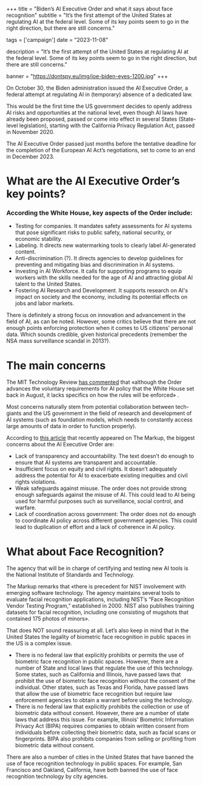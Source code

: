 +++
title = "Biden’s AI Executive Order and what it says about face recognition"
subtitle = "It’s the first attempt of the United States at regulating AI at the federal level. Some of its key points seem to go in the right direction, but there are still concerns."

tags = ['campaign']
date = "2023-11-08"

description = "It’s the first attempt of the United States at regulating AI at the federal level. Some of its key points seem to go in the right direction, but there are still concerns."

banner = "https://dontspy.eu/img/joe-biden-eyes-1200.jpg"
+++

On October 30, the Biden administration issued the AI Executive Order, a federal attempt at regulating AI in (temporary) absence of a dedicated law.

This would be the first time the US government decides to openly address AI risks and opportunities at the national level, even though AI laws have already been proposed, passed or come into effect in several States (State-level legislation), starting with the California Privacy Regulation Act, passed in November 2020.

The AI Executive Order passed just months before the tentative deadline for the completion of the European AI Act’s negotiations, set to come to an end in December 2023.

# What are the AI Executive Order’s key points?

### According the White House, key aspects of the Order include:

* Testing for companies. It mandates safety assessments for AI systems that pose significant risks to public safety, national security, or economic stability.
* Labeling. It directs new watermarking tools to clearly label AI-generated content.
* Anti-discrimination (?). It directs agencies to develop guidelines for preventing and mitigating bias and discrimination in AI systems.
* Investing in AI Workforce. It calls for supporting programs to equip workers with the skills needed for the age of AI and attracting global AI talent to the United States.
* Fostering AI Research and Development. It supports research on AI's impact on society and the economy, including its potential effects on jobs and labor markets.

There is definitely a strong focus on innovation and advancement in the field of AI, as can be noted. However, some critics believe that there are not enough points enforcing protection when it comes to US citizens’ personal data. Which sounds credible, given historical precedents (remember the NSA mass surveillance scandal in 2013?).

# The main concerns

The MIT Technology Review [has commented](https://www.technologyreview.com/2023/10/31/1082723/the-download-biden-executive-order-and-calling-out-ai-harms/) that «although the Order advances the voluntary requirements for AI policy that the White House set back in August, it lacks specifics on how the rules will be enforced» .

Most concerns naturally stem from potential collaboration between tech-giants and the US government in the field of research and development of AI systems (such as foundation models, which needs to constantly access large amounts of data in order to function properly).

According to [this article](https://themarkup.org/news/2023/11/01/the-problems-bidens-ai-order-must-address) that recently appeared on The Markup, the biggest concerns about the AI Executive Order are:

* Lack of transparency and accountability. The text doesn’t do enough to ensure that AI systems are transparent and accountable.
* Insufficient focus on equity and civil rights. It doesn’t adequately address the potential for AI to exacerbate existing inequities and civil rights violations.
* Weak safeguards against misuse. The order does not provide strong enough safeguards against the misuse of AI. This could lead to AI being used for harmful purposes such as surveillance, social control, and warfare.
* Lack of coordination across government: The order does not do enough to coordinate AI policy across different government agencies. This could lead to duplication of effort and a lack of coherence in AI policy.

# What about Face Recognition?

The agency that will be in charge of certifying and testing new AI tools is the National Institute of Standards and Technology.

The Markup remarks that «there is precedent for NIST involvement with emerging software technology. The agency maintains several tools to evaluate facial recognition applications, including NIST’s “Face Recognition Vendor Testing Program,” established in 2000. NIST also publishes training datasets for facial recognition, including one consisting of mugshots that contained 175 photos of minors».

That does NOT sound reassuring at all. Let’s also keep in mind that in the United States the legality of biometric face recognition in public spaces in the US is a complex issue.

* There is no federal law that explicitly prohibits or permits the use of biometric face recognition in public spaces. However, there are a number of State and local laws that regulate the use of this technology. Some states, such as California and Illinois, have passed laws that prohibit the use of biometric face recognition without the consent of the individual. Other states, such as Texas and Florida, have passed laws that allow the use of biometric face recognition but require law enforcement agencies to obtain a warrant before using the technology.
* There is no federal law that explicitly prohibits the collection or use of biometric data without consent. However, there are a number of state laws that address this issue. For example, Illinois' Biometric Information Privacy Act (BIPA) requires companies to obtain written consent from individuals before collecting their biometric data, such as facial scans or fingerprints. BIPA also prohibits companies from selling or profiting from biometric data without consent.

There are also a number of cities in the United States that have banned the use of face recognition technology in public spaces. For example, San Francisco and Oakland, California, have both banned the use of face recognition technology by city agencies.
